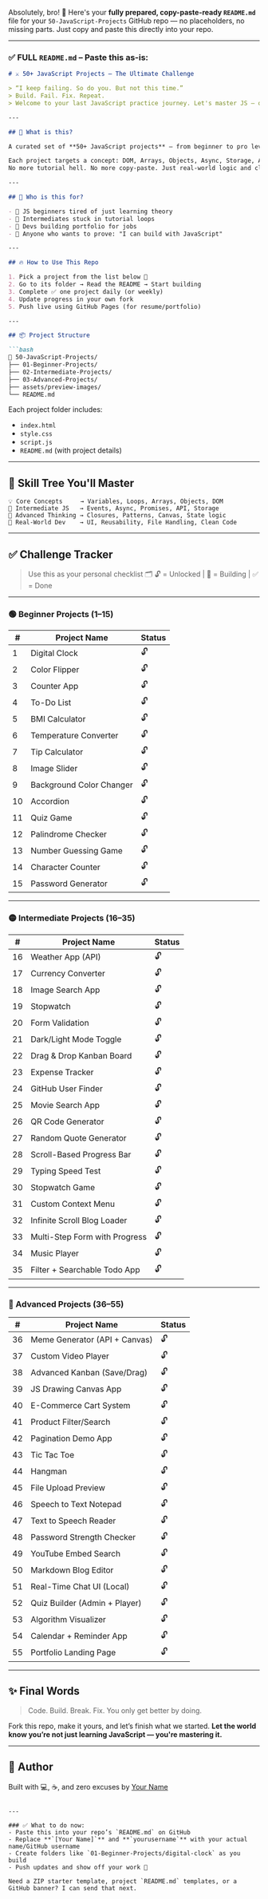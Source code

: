 Absolutely, bro! 💪 Here's your **fully prepared, copy-paste-ready `README.md`** file for your `50-JavaScript-Projects` GitHub repo — no placeholders, no missing parts. Just copy and paste this directly into your repo.

---

### ✅ FULL `README.md` – Paste this as-is:

````markdown
# ⚔️ 50+ JavaScript Projects – The Ultimate Challenge

> “I keep failing. So do you. But not this time.”  
> Build. Fail. Fix. Repeat.  
> Welcome to your last JavaScript practice journey. Let's master JS — one project at a time.

---

## 🚀 What is this?

A curated set of **50+ JavaScript projects** — from beginner to pro level — crafted to help you **master every corner of JavaScript** through real, hands-on coding.

Each project targets a concept: DOM, Arrays, Objects, Async, Storage, API, Closures, ES6, Canvas, and more.  
No more tutorial hell. No more copy-paste. Just real-world logic and clean code.

---

## 🎯 Who is this for?

- 👶 JS beginners tired of just learning theory  
- 🧠 Intermediates stuck in tutorial loops  
- 💼 Devs building portfolio for jobs  
- 💪 Anyone who wants to prove: "I can build with JavaScript"

---

## 🔥 How to Use This Repo

1. Pick a project from the list below 🔽  
2. Go to its folder → Read the README → Start building  
3. Complete ✅ one project daily (or weekly)  
4. Update progress in your own fork  
5. Push live using GitHub Pages (for resume/portfolio)

---

## 📦 Project Structure

```bash
📁 50-JavaScript-Projects/
├── 01-Beginner-Projects/
├── 02-Intermediate-Projects/
├── 03-Advanced-Projects/
├── assets/preview-images/
└── README.md
````

Each project folder includes:

* `index.html`
* `style.css`
* `script.js`
* `README.md` (with project details)

---

## 🧠 Skill Tree You'll Master

```
💡 Core Concepts     → Variables, Loops, Arrays, Objects, DOM
🧩 Intermediate JS   → Events, Async, Promises, API, Storage
🚀 Advanced Thinking → Closures, Patterns, Canvas, State logic
🧠 Real-World Dev    → UI, Reusability, File Handling, Clean Code
```

---

## ✅ Challenge Tracker

> Use this as your personal checklist 🗂️
> 🔓 = Unlocked | 🔨 = Building | ✅ = Done

---

### 🟢 Beginner Projects (1–15)

| #  | Project Name             | Status |
| -- | ------------------------ | ------ |
| 1  | Digital Clock            | 🔓     |
| 2  | Color Flipper            | 🔓     |
| 3  | Counter App              | 🔓     |
| 4  | To-Do List               | 🔓     |
| 5  | BMI Calculator           | 🔓     |
| 6  | Temperature Converter    | 🔓     |
| 7  | Tip Calculator           | 🔓     |
| 8  | Image Slider             | 🔓     |
| 9  | Background Color Changer | 🔓     |
| 10 | Accordion                | 🔓     |
| 11 | Quiz Game                | 🔓     |
| 12 | Palindrome Checker       | 🔓     |
| 13 | Number Guessing Game     | 🔓     |
| 14 | Character Counter        | 🔓     |
| 15 | Password Generator       | 🔓     |

---

### 🟡 Intermediate Projects (16–35)

| #  | Project Name                  | Status |
| -- | ----------------------------- | ------ |
| 16 | Weather App (API)             | 🔓     |
| 17 | Currency Converter            | 🔓     |
| 18 | Image Search App              | 🔓     |
| 19 | Stopwatch                     | 🔓     |
| 20 | Form Validation               | 🔓     |
| 21 | Dark/Light Mode Toggle        | 🔓     |
| 22 | Drag & Drop Kanban Board      | 🔓     |
| 23 | Expense Tracker               | 🔓     |
| 24 | GitHub User Finder            | 🔓     |
| 25 | Movie Search App              | 🔓     |
| 26 | QR Code Generator             | 🔓     |
| 27 | Random Quote Generator        | 🔓     |
| 28 | Scroll-Based Progress Bar     | 🔓     |
| 29 | Typing Speed Test             | 🔓     |
| 30 | Stopwatch Game                | 🔓     |
| 31 | Custom Context Menu           | 🔓     |
| 32 | Infinite Scroll Blog Loader   | 🔓     |
| 33 | Multi-Step Form with Progress | 🔓     |
| 34 | Music Player                  | 🔓     |
| 35 | Filter + Searchable Todo App  | 🔓     |

---

### 🔴 Advanced Projects (36–55)

| #  | Project Name                  | Status |
| -- | ----------------------------- | ------ |
| 36 | Meme Generator (API + Canvas) | 🔓     |
| 37 | Custom Video Player           | 🔓     |
| 38 | Advanced Kanban (Save/Drag)   | 🔓     |
| 39 | JS Drawing Canvas App         | 🔓     |
| 40 | E-Commerce Cart System        | 🔓     |
| 41 | Product Filter/Search         | 🔓     |
| 42 | Pagination Demo App           | 🔓     |
| 43 | Tic Tac Toe                   | 🔓     |
| 44 | Hangman                       | 🔓     |
| 45 | File Upload Preview           | 🔓     |
| 46 | Speech to Text Notepad        | 🔓     |
| 47 | Text to Speech Reader         | 🔓     |
| 48 | Password Strength Checker     | 🔓     |
| 49 | YouTube Embed Search          | 🔓     |
| 50 | Markdown Blog Editor          | 🔓     |
| 51 | Real-Time Chat UI (Local)     | 🔓     |
| 52 | Quiz Builder (Admin + Player) | 🔓     |
| 53 | Algorithm Visualizer          | 🔓     |
| 54 | Calendar + Reminder App       | 🔓     |
| 55 | Portfolio Landing Page        | 🔓     |

---

## ✨ Final Words

> Code. Build. Break. Fix.
> You only get better by doing.

Fork this repo, make it yours, and let’s finish what we started.
**Let the world know you’re not just learning JavaScript — you're mastering it.**

---

## 📌 Author

Built with 💻, ☕, and zero excuses by [Your Name](https://github.com/yourusername)

```

---

### ✅ What to do now:
- Paste this into your repo’s `README.md` on GitHub
- Replace **`[Your Name]`** and **`yourusername`** with your actual name/GitHub username
- Create folders like `01-Beginner-Projects/digital-clock` as you build
- Push updates and show off your work 💪

Need a ZIP starter template, project `README.md` templates, or a GitHub banner? I can send that next.
```
